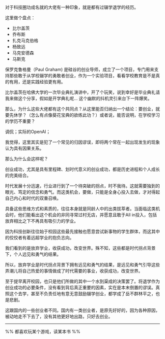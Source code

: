 
对于科技圈功成名就的大佬有一种印象，就是都有过辍学退学的经历。

这里做个盘点：
- 比尔盖茨
- 乔布斯
- 扎克马克伯格
- 杨致远
- 马克安德森
- 马斯克

保罗克鲁格曼（Paul Graham) 是硅谷的创业导师，成立了一个项目，专门用来支持那些敢于从学校辍学的勇敢者创业，作为一个实验项目，看看学校教育是不是真的有用，还是实践经验更有用。

比尔盖茨在哈佛大学的一次毕业典礼演讲中，开了个玩笑，说到幸好是毕业典礼请我来做这个分享，假如是开学典礼呢... 这个幽默的抖机灵引来台下一阵爆笑。

那么，为什么这些大佬都有这个共同点？从这里能否归纳出一个结论：要创业，就要先休学？（怎么有点像葵花宝典的欲练此功？）或者说，能否说明，在学校学习的学历不重要？

调侃；实际的OpenAI；

我觉得，这里其实是犯了一个常见的归因谬误，即将两个常在一起出现发生的现象认为具有因果关系。

那么为什么会这样呢？

创业成功，尤其是具有里程碑、划时代意义的创业成功，都是历史进程和个人成长的完美结合。

时代发展十分迅速，行业进行到了一个待突破的拐点，时不我待。这就需要独到的眼光、笃定的信念和勇气。而这类机会，要做，只能是全身心投入去做，才对得起自己内心和时代的双重召唤。

具备这些思维方式和素质的，往往本身就是同龄人中的出类拔萃者。当面临这类机会时，他们能看出这个机会的非同寻常过村无店，并愿意且敢于All in投入，包括放弃相比之下不再具有吸引力的学业。

因为科技创新往往始于校园这些最先接触也愿意尝试新事物的学生群体，而这其中的佼佼者有着远超学业的抱负志向。

我们看到的是放弃学业，收获成功，改变世界。殊不知，这些都是时代拐点背景下，个人远见和勇气的结果。

所以，放弃学业是时代拐点背景下拥有远见和勇气的结果，是远见和勇气引导这些弄潮儿将自己热爱的事情做成了时代需要的事业，收获成功，改变世界。

至于提早离开校园，也只是他们所做的其中一个水到渠成的决策罢了。将退学作为创业成功的必要条件，没有看到背后真正重要的因素，实在是本末倒置的谬误。真照这个去学，甚至不负责任地有意无意鼓励辍学创业，都学成了岳不群林平之，也是悲剧。

这跟国内的一些创业者不同。国内有一类创业者，是原先好好的，因为各种原因，被动地走不下去了，没有其他更好地出路，只好去创业。


---

%% 都喜欢玩某个游戏，读某本书 %%